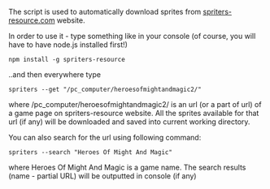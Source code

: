 The script is used to automatically download sprites from [spriters-resource.com](http://spriters-resource.com)
website.

In order to use it - type something like in your console (of course, you will have to have node.js installed first!)

    npm install -g spriters-resource
    
..and then everywhere type
    
    spriters --get "/pc_computer/heroesofmightandmagic2/"
    
where /pc_computer/heroesofmightandmagic2/ is an url (or a part of url) of a game page on spriters-resource website.
All the sprites available for that url (if any) will be downloaded and saved into current working directory.

You can also search for the url using following command:

    spriters --search "Heroes Of Might And Magic"
    
where Heroes Of Might And Magic is a game name. The search results (name - partial URL) will be outputted in console
(if any)
  